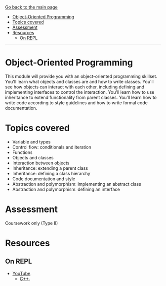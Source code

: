 [Go back to the main page](https://github.com/world-class/REPL)

- [Object-Oriented Programming](#object-oriented-programming)
- [Topics covered](#topics-covered)
- [Assessment](#assessment)
- [Resources](#resources)
  - [On REPL](#on-repl)

---

# Object-Oriented Programming

This module will provide you with an object-oriented programming
skillset. You'll learn what objects and classes are and how to
write classes. You'll see how objects can interact with each
other, including defining and implementing interfaces to control
the interaction. You'll learn how to use inheritance to extend
functionality from parent classes. You'll learn how to write
code according to style guidelines and how to write formal code
documentation.

# Topics covered

- Variable and types
- Control flow: conditionals and iteration
- Functions
- Objects and classes
- Interaction between objects
- Inheritance: extending a parent class
- Inheritance: defining a class hierarchy
- Code documentation and style
- Abstraction and polymorphism: implementing an abstract class
- Abstraction and polymorphism: defining an interface

# Assessment

Coursework only (Type II)

# Resources

## On REPL

- [YouTube](https://github.com/world-class/REPL/tree/master/youtube).
  - [C++](https://github.com/world-class/REPL/tree/master/youtube#c-2).
